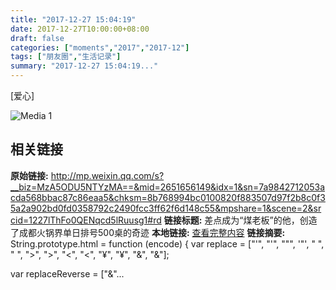 ```yaml
---
title: "2017-12-27 15:04:19"
date: 2017-12-27T10:00:00+08:00
draft: false
categories: ["moments","2017","2017-12"]
tags: ["朋友圈","生活记录"]
summary: "2017-12-27 15:04:19..."
---
```


[爱心]

![Media 1](/Moments/photos/2017-12-27/201712271504190.jpg)

## 相关链接

**原始链接:** http://mp.weixin.qq.com/s?__biz=MzA5ODU5NTYzMA==&mid=2651656149&idx=1&sn=7a9842712053acda568bbac87c86eaa5&chksm=8b768994bc0100820f883507d97f2b8c0f35a2a902bd0fd0358792c2490fcc3ff62f6d148c55&mpshare=1&scene=2&srcid=1227lThFo0QENqcd5lRuusg1#rd
**链接标题:** 差点成为“煤老板”的他，创造了成都火锅界单日排号500桌的奇迹
**本地链接:** [查看完整内容](/link_content/2017/12/2017-12-27/link_content/)
**链接摘要:** String.prototype.html = function (encode) {
  var replace = ["&#39;", "'", "&quot;", '"', "&nbsp;", " ", "&gt;", ">", "&lt;", "<", "&yen;", "¥", "&amp;", "&"];
 
 
 
 
 
  
  var replaceReverse = ["&"...

